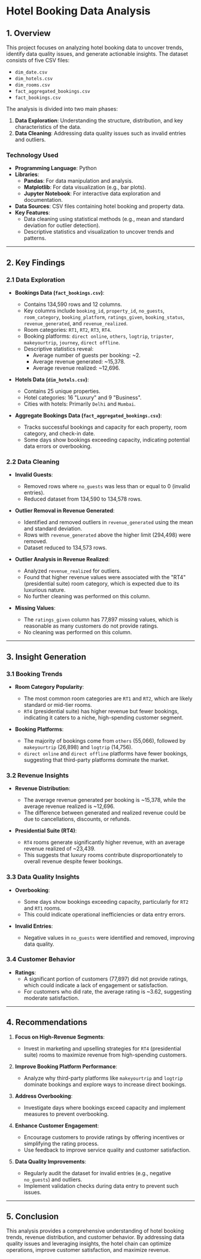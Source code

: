 # Hotel Booking Data Analysis

## 1. Overview
This project focuses on analyzing hotel booking data to uncover trends, identify data quality issues, and generate actionable insights. The dataset consists of five CSV files:
- `dim_date.csv`
- `dim_hotels.csv`
- `dim_rooms.csv`
- `fact_aggregated_bookings.csv`
- `fact_bookings.csv`

The analysis is divided into two main phases:
1. **Data Exploration**: Understanding the structure, distribution, and key characteristics of the data.
2. **Data Cleaning**: Addressing data quality issues such as invalid entries and outliers.

### Technology Used
- **Programming Language**: Python
- **Libraries**:
  - **Pandas**: For data manipulation and analysis.
  - **Matplotlib**: For data visualization (e.g., bar plots).
  - **Jupyter Notebook**: For interactive data exploration and documentation.
- **Data Sources**: CSV files containing hotel booking and property data.
- **Key Features**:
  - Data cleaning using statistical methods (e.g., mean and standard deviation for outlier detection).
  - Descriptive statistics and visualization to uncover trends and patterns.

---

## 2. Key Findings

### 2.1 Data Exploration
- **Bookings Data (`fact_bookings.csv`)**:
  - Contains 134,590 rows and 12 columns.
  - Key columns include `booking_id`, `property_id`, `no_guests`, `room_category`, `booking_platform`, `ratings_given`, `booking_status`, `revenue_generated`, and `revenue_realized`.
  - Room categories: `RT1`, `RT2`, `RT3`, `RT4`.
  - Booking platforms: `direct online`, `others`, `logtrip`, `tripster`, `makeyourtrip`, `journey`, `direct offline`.
  - Descriptive statistics reveal:
    - Average number of guests per booking: ~2.
    - Average revenue generated: ~15,378.
    - Average revenue realized: ~12,696.

- **Hotels Data (`dim_hotels.csv`)**:
  - Contains 25 unique properties.
  - Hotel categories: 16 "Luxury" and 9 "Business".
  - Cities with hotels: Primarily `Delhi` and `Mumbai`.

- **Aggregate Bookings Data (`fact_aggregated_bookings.csv`)**:
  - Tracks successful bookings and capacity for each property, room category, and check-in date.
  - Some days show bookings exceeding capacity, indicating potential data errors or overbooking.

### 2.2 Data Cleaning
- **Invalid Guests**:
  - Removed rows where `no_guests` was less than or equal to 0 (invalid entries).
  - Reduced dataset from 134,590 to 134,578 rows.

- **Outlier Removal in Revenue Generated**:
  - Identified and removed outliers in `revenue_generated` using the mean and standard deviation.
  - Rows with `revenue_generated` above the higher limit (294,498) were removed.
  - Dataset reduced to 134,573 rows.

- **Outlier Analysis in Revenue Realized**:
  - Analyzed `revenue_realized` for outliers.
  - Found that higher revenue values were associated with the "RT4" (presidential suite) room category, which is expected due to its luxurious nature.
  - No further cleaning was performed on this column.

- **Missing Values**:
  - The `ratings_given` column has 77,897 missing values, which is reasonable as many customers do not provide ratings.
  - No cleaning was performed on this column.

---

## 3. Insight Generation

### 3.1 Booking Trends
- **Room Category Popularity**:
  - The most common room categories are `RT1` and `RT2`, which are likely standard or mid-tier rooms.
  - `RT4` (presidential suite) has higher revenue but fewer bookings, indicating it caters to a niche, high-spending customer segment.

- **Booking Platforms**:
  - The majority of bookings come from `others` (55,066), followed by `makeyourtrip` (26,898) and `logtrip` (14,756).
  - `direct online` and `direct offline` platforms have fewer bookings, suggesting that third-party platforms dominate the market.

### 3.2 Revenue Insights
- **Revenue Distribution**:
  - The average revenue generated per booking is ~15,378, while the average revenue realized is ~12,696.
  - The difference between generated and realized revenue could be due to cancellations, discounts, or refunds.

- **Presidential Suite (RT4)**:
  - `RT4` rooms generate significantly higher revenue, with an average revenue realized of ~23,439.
  - This suggests that luxury rooms contribute disproportionately to overall revenue despite fewer bookings.

### 3.3 Data Quality Insights
- **Overbooking**:
  - Some days show bookings exceeding capacity, particularly for `RT2` and `RT1` rooms.
  - This could indicate operational inefficiencies or data entry errors.

- **Invalid Entries**:
  - Negative values in `no_guests` were identified and removed, improving data quality.

### 3.4 Customer Behavior
- **Ratings**:
  - A significant portion of customers (77,897) did not provide ratings, which could indicate a lack of engagement or satisfaction.
  - For customers who did rate, the average rating is ~3.62, suggesting moderate satisfaction.

---

## 4. Recommendations
1. **Focus on High-Revenue Segments**:
   - Invest in marketing and upselling strategies for `RT4` (presidential suite) rooms to maximize revenue from high-spending customers.

2. **Improve Booking Platform Performance**:
   - Analyze why third-party platforms like `makeyourtrip` and `logtrip` dominate bookings and explore ways to increase direct bookings.

3. **Address Overbooking**:
   - Investigate days where bookings exceed capacity and implement measures to prevent overbooking.

4. **Enhance Customer Engagement**:
   - Encourage customers to provide ratings by offering incentives or simplifying the rating process.
   - Use feedback to improve service quality and customer satisfaction.

5. **Data Quality Improvements**:
   - Regularly audit the dataset for invalid entries (e.g., negative `no_guests`) and outliers.
   - Implement validation checks during data entry to prevent such issues.

---

## 5. Conclusion
This analysis provides a comprehensive understanding of hotel booking trends, revenue distribution, and customer behavior. By addressing data quality issues and leveraging insights, the hotel chain can optimize operations, improve customer satisfaction, and maximize revenue.


